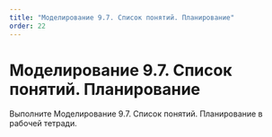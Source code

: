 ```yaml
---
title: "Моделирование 9.7. Список понятий. Планирование"
order: 22
---
```


# Моделирование 9.7. Список понятий. Планирование

Выполните Моделирование 9.7. Список понятий. Планирование в рабочей тетради.